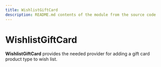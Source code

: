 ```yaml
---
title: WishlistGiftCard
description: README.md contents of the module from the source code
---
```


# WishlistGiftCard

**WishlistGiftCard** provides the needed provider for adding a gift card product type to wish list.
